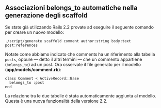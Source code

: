 ## Associazioni belongs\_to automatiche nella generazione degli scaffold

Se state già utilizzando Rails 2.2 provate ad eseguire il seguente comando per creare un nuovo modello:

	./script/generate scaffold comment author:string body:text post:references

Notate come abbiamo indicato che comments ha un riferimento alla tabella `posts`, oppure &mdash; detto il altri termini &mdash; che un commento appartiene (`belongs_to`) ad un post. Ora osservate il file generato per il modello (**app/models/comment.rb**):

	class Comment < ActiveRecord::Base
	  belongs_to :post
	end

La relazione tra le due tabelle è stata automaticamente aggiunta al modello. Questa è una nuova funzionalità della versione 2.2.

